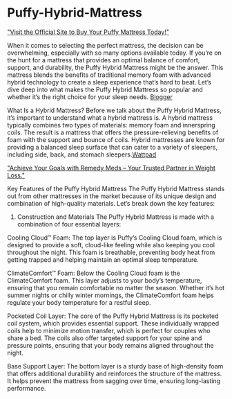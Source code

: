 # Puffy-Hybrid-Mattress

[ "Visit the Official Site to Buy Your Puffy Mattress Today!"](https://www.offerplox.com/e-commerce/puffy-mattress-reviews/)

When it comes to selecting the perfect mattress, the decision can be overwhelming, especially with so many options available today. If you’re on the hunt for a mattress that provides an optimal balance of comfort, support, and durability, the Puffy Hybrid Mattress might be the answer. This mattress blends the benefits of traditional memory foam with advanced hybrid technology to create a sleep experience that’s hard to beat. Let’s dive deep into what makes the Puffy Hybrid Mattress so popular and whether it’s the right choice for your sleep needs. [Blogger](https://getpuffymattress.blogspot.com/2025/02/puffy-mattress-is-it-worthy-why-puffy.html)

What Is a Hybrid Mattress?
Before we talk about the Puffy Hybrid Mattress, it’s important to understand what a hybrid mattress is. A hybrid mattress typically combines two types of materials: memory foam and innerspring coils. The result is a mattress that offers the pressure-relieving benefits of foam with the support and bounce of coils. Hybrid mattresses are known for providing a balanced sleep surface that can cater to a variety of sleepers, including side, back, and stomach sleepers.[Wattpad](https://www.wattpad.com/1516563543-puffy-mattress)

["Achieve Your Goals with Remedy Meds – Your Trusted Partner in Weight Loss."](https://www.offerplox.com/weight-loss/remedy-meds-weight-loss-reviews/)

Key Features of the Puffy Hybrid Mattress
The Puffy Hybrid Mattress stands out from other mattresses in the market because of its unique design and combination of high-quality materials. Let’s break down the key features:

1. Construction and Materials
The Puffy Hybrid Mattress is made with a combination of four essential layers:

Cooling Cloud™ Foam: The top layer is Puffy’s Cooling Cloud foam, which is designed to provide a soft, cloud-like feeling while also keeping you cool throughout the night. This foam is breathable, preventing body heat from getting trapped and helping maintain an optimal sleep temperature.

ClimateComfort™ Foam: Below the Cooling Cloud foam is the ClimateComfort foam. This layer adjusts to your body’s temperature, ensuring that you remain comfortable no matter the season. Whether it’s hot summer nights or chilly winter mornings, the ClimateComfort foam helps regulate your body temperature for a restful sleep.

Pocketed Coil Layer: The core of the Puffy Hybrid Mattress is its pocketed coil system, which provides essential support. These individually wrapped coils help to minimize motion transfer, which is perfect for couples who share a bed. The coils also offer targeted support for your spine and pressure points, ensuring that your body remains aligned throughout the night.

Base Support Layer: The bottom layer is a sturdy base of high-density foam that offers additional durability and reinforces the structure of the mattress. It helps prevent the mattress from sagging over time, ensuring long-lasting performance.
